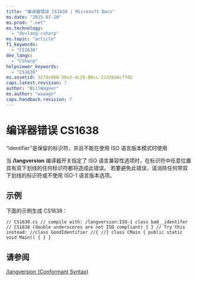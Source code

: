 ```yaml
---
title: "编译器错误 CS1638 | Microsoft Docs"
ms.date: "2015-07-20"
ms.prod: ".net"
ms.technology: 
  - "devlang-csharp"
ms.topic: "article"
f1_keywords: 
  - "CS1638"
dev_langs: 
  - "CSharp"
helpviewer_keywords: 
  - "CS1638"
ms.assetid: 5279c060-5be3-4c29-80cc-21326d4cffdb
caps.latest.revision: 7
author: "BillWagner"
ms.author: "wiwagn"
caps.handback.revision: 7
---
```

# 编译器错误 CS1638
“identifier”是保留的标识符，并且不能在使用 ISO 语言版本模式时使用  
  
 当 **\/langversion** 编译器开关指定了 ISO 语言兼容性选项时，在标识符中任意位置具有双下划线的任何标识符都将造成此错误。 若要避免此错误，请消除任何带双下划线的标识符或不使用 ISO\-1 语言版本选项。  
  
## 示例  
 下面的示例生成 CS1638：  
  
```  
// CS1638.cs // compile with: /langversion:ISO-1 class bad__identifer // CS1638 (double underscores are not ISO compliant) { } // Try this instead: //class GoodIdentifier //{ //} class CMain { public static void Main() { } }  
```  
  
## 请参阅  
 [\/langversion \(Conformant Syntax\)](../../csharp/language-reference/compiler-options/langversion-compiler-option.md)